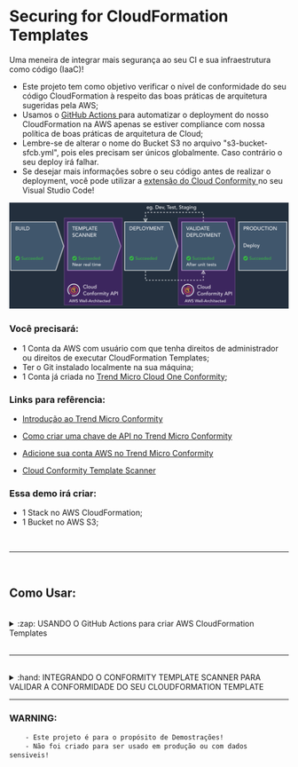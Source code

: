 # Securing for CloudFormation Templates
Uma meneira de integrar mais segurança ao seu CI e sua infraestrutura como código (IaaC)!
 - Este projeto tem como objetivo verificar o nível de conformidade do seu código CloudFormation à respeito das boas práticas de arquitetura sugeridas pela AWS;
 - Usamos o <a href="https://docs.github.com/pt/actions"> GitHub Actions </a> para automatizar o deployment do nosso CloudFormation na AWS apenas se estiver compliance com nossa política de boas práticas de arquitetura de Cloud;
 - Lembre-se de alterar o nome do Bucket S3 no arquivo "s3-bucket-sfcb.yml", pois eles precisam ser únicos globalmente. Caso contrário o seu deploy irá falhar. 
 - Se desejar mais informações sobre o seu código antes de realizar o deployment, você pode utilizar a <a href="https://marketplace.visualstudio.com/items?itemName=raphaelbottino.cc-template-scanner"> extensão do Cloud Conformity </a> no seu Visual Studio Code!


<img src="img/template-scanner-overview.PNG" alt="ConformityPipeline"> </img>


### Você precisará:

-   1 Conta da AWS com usuário com que tenha direitos de administrador ou direitos de executar CloudFormation Templates;
-   Ter o Git instalado localmente na sua máquina; 
-   1 Conta já criada no <a href="https://cloudone.trendmicro.com/"> Trend Micro Cloud One Conformity</a>; 


### Links para refêrencia:

- <a href="https://www.trendmicro.com/pt_br/business/products/hybrid-cloud/cloud-one-conformity.html"> Introdução ao Trend Micro Conformity </a>

- <a href="https://www.cloudconformity.com/help/public-api/api-keys.html"> Como criar uma chave de API no Trend Micro Conformity </a>

- <a href="https://www.cloudconformity.com/help/add-cloud-account/add-an-aws-account.html"> Adicione sua conta AWS no Trend Micro Conformity </a> 

- <a href="https://www.cloudconformity.com/help/template-scanner.html"> Cloud Conformity Template Scanner </a> 

### Essa demo irá criar:

-   1 Stack no AWS CloudFormation;
-   1 Bucket no AWS S3;

<br />

<hr />

<br />

## Como Usar:

<br />

<details>
  <summary>:zap: USANDO O GitHub Actions para criar AWS CloudFormation Templates</summary>

<br />

## Caso você já tenha uma Action configurada para esta ação, pode pular essa etapa e testar o seu código já existente.

<br />

1 - Clone este Repositório para a sua máquina: https://github.com/SecurityForCloudBuilders/template-scanner-cft.git

    git clone https://github.com/SecurityForCloudBuilders/template-scanner-cft.git

2 - Crie uma Actions no seu repositório do GitHub -> Actions -> Simple workflow

<img src="img/create-workflow.PNG" alt="create-workflow"> </img>

<img src="img/workflow-created.PNG" alt="workflow-created"> </img>

<img src="img/github-workflow.PNG" alt="github-workflow"> </img>

3 - <a href="https://github.com/aws-actions/configure-aws-credentials"> Configure AWS Credentials </a> Action for GitHub Actions

<img src="img/aws-credentials-actions.PNG" alt="aws-credentials-actions"> </img>

3.5 - Adicione as variáveis de AWS_SECRET_KEY_ID e AWS_SECRET_ACCESS_KEY solicitadas na etapa anterior no seu repositório como SECRETS

<img src="img/secrets-aws.PNG" alt="secrets-aws"> </img>

4 - Volte para o seu workflow e adicione a Action <a href="https://github.com/marketplace/actions/aws-cloudformation-deploy-cloudformation-stack-action-for-github-actions"> Deploy CloudFormation Stack </a> Action for GitHub Actions
 - Lembre-se de alterar o nome do Bucket S3 no arquivo "s3-bucket-sfcb.yml", pois eles precisam ser únicos globalmente. Caso contrário o seu deploy irá falhar. 

<img src="img/cloudformation-action.PNG" alt="cloudformation-action"> </img>

5 - Ao fazer o "commit" na etapa anterior, o Github já deverá criar um stack na sua conta AWS no serviço CloudFormation 

<img src="img/ctf-stack-created.PNG" alt="ctf-stack-created"> </img>

<img src="img/ctf-stack-created-2.PNG" alt="ctf-stack-created-2"> </img>

<img src="img/bucket-created.PNG" alt="bucket-created"> </img>


</details>

<br />

<hr />

<br />

<details>
  <summary>:hand: INTEGRANDO O CONFORMITY TEMPLATE SCANNER PARA VALIDAR A CONFORMIDADE DO SEU CLOUDFORMATION TEMPLATE </summary>

6 - Agora, faça o deploy do <a href="https://github.com/marketplace/actions/cloud-one-conformity-pipeline-scanner"> Cloud One Conformity Pipeline Scanner </a>

<img src="img/template-scanner-action.PNG" alt="template-scanner-action"> </img>

6.5 - Esse script precisa que você providencie a sua <a href="https://www.cloudconformity.com/help/public-api/api-keys.html">chave de API do Trend Micro Conformity </a> como SECRET no seu repositório, assim como fizemos no passo 3 com as chaves de acesso da AWS e que configure os limites máximos de violações por severidade. 


7 - Ao configurar essas mudanças no seu Workflow, o Conformiy irá validar seu código CloudFormation e caso esteja de acordo com os limites estipulados no passo anterior, ele irá realizar o deploy do Stack no seu CloudFormation. Caso contrário, ele irá quebrar seu pipeline por conta dos riscos que infraestrutura pode causar por não ser segura/compliance.

<img src="img/scan-failed.PNG" alt="scan-failed"> </img>

7.5 - Para ver o resultado do Scan, vá em "Actions" e poderá acompanhar o resultado de cada execução que foi realizada pelo GitHub Acionts

<img src="img/scan-results.PNG" alt="scan-results"> </img>


</details>

<hr />

### WARNING:

        - Este projeto é para o propósito de Demostrações! 
        - Não foi criado para ser usado em produção ou com dados sensiveis!
